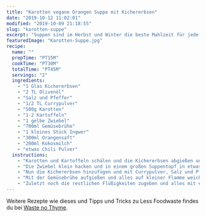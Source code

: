 ```yaml
---
title: "Karotten vegane Orangen Suppe mit Kichererbsen"
date: "2019-10-12 11:02:01"
modified: "2019-10-09 21:18:55"
slug: "karotten-suppe"
excerpt: "Suppen sind im Herbst und Winter die beste Mahlzeit für jede Tageszeit. Sie wärmen wunderbar von innen und du kannst mit den Gewürzen spielen, um sie immer etwas anders schmecken zu lassen. Außerdem lassen sich hier nicht mehr ganz knackige Gemüse lecker verarbeiten. "
featuredImage: "Karotten-Suppe.jpg"
recipe:
  name: ""
  prepTime: "PT15M"
  cookTime: "PT30M"
  totalTime: "PT45M"
  servings: "2"
  ingredients:
    - "1 Glas Kichererbsen"
    - "2 TL Olivenöl"
    - "Salz und Pfeffer"
    - "1/2 TL Currypulver"
    - "500g Karotten"
    - "1-2 Kartoffeln"
    - "1 gelbe Zwiebel"
    - "700ml Gemüsebrühe"
    - "1 kleines Stück Ingwer"
    - "300ml Orangensaft"
    - "200ml Kokosmilch"
    - "etwas Chili Pulver"
  instructions:
    - "Karotten und Kartoffeln schälen und die Kichererbsen abgießen und kurz mit Wasser abspülen."
    - "Die Zwiebel klein hacken und in einem großen Suppentopf in etwas Olivenöl anbraten. Den Ingwer zugeben und kurz mitbraten. Inzwischen die Karotten und Kartoffeln in Würfel schneiden und anschließend ebenfalls in den Topf zugeben."
    - "Nun die Kichererbsen hinzufügen und mit Currypulver, Salz und Pfeffer würzen."
    - "Mit der Gemüsebrühe aufgießen und alles auf kleiner Flamme weich kochen lassen."
    - "Zuletzt noch die restlichen Flüßigkeiten zugeben und alles mit einem Stabmixer zu einer Suppe aufmixen. Abschmecken und dann direkt heiß schmecken lassen."
---
```


Weitere Rezepte wie dieses und Tipps und Tricks zu Less Foodwaste findes du bei [Waste no Thyme](https://wastenothyme.com).